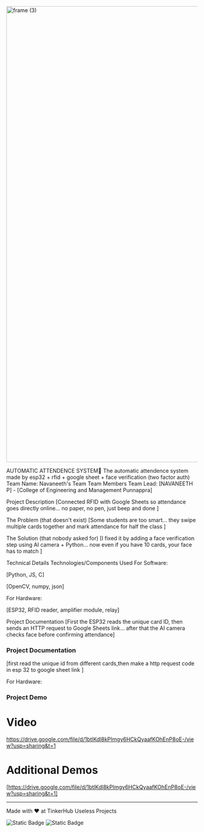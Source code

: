 <img width="3188" height="1202" alt="frame (3)" src="https://github.com/user-attachments/assets/517ad8e9-ad22-457d-9538-a9e62d137cd7" />


AUTOMATIC ATTENDENCE SYSTEM🎯
The automatic attendence system made by esp32 + rfid + google sheet + face verification (two factor auth)
Team Name: Navaneeth's Team
Team Members
Team Lead: [NAVANEETH P] - [College of Engineering and Management Punnappra]



Project Description
[Connected RFID with Google Sheets so attendance goes directly online… no paper, no pen, just beep and done ]


The Problem (that doesn't exist)
[Some students are too smart… they swipe multiple cards together and mark attendance for half the class ]


The Solution (that nobody asked for)
[I fixed it by adding a face verification step using AI camera + Python… now even if you have 10 cards, your face has to match ]


Technical Details
Technologies/Components Used
For Software:


[Python, JS, C]

[OpenCV, numpy, json]



For Hardware:

[ESP32, RFID reader, amplifier module, relay]

Project Documentation
[First the ESP32 reads the unique card ID, then sends an HTTP request to Google Sheets link… after that the AI camera checks face before confirming attendance]

### Project Documentation
[first read the unique id from different cards,then make a http request code in esp 32 to google sheet link ]



For Hardware:

### Project Demo
# Video
https://drive.google.com/file/d/1btlKdl8kPImgy6HCkQyaafKOhEnP8oE-/view?usp=sharing&t=1


# Additional Demos
[https://drive.google.com/file/d/1btlKdl8kPImgy6HCkQyaafKOhEnP8oE-/view?usp=sharing&t=1]


---
Made with ❤️ at TinkerHub Useless Projects 

![Static Badge](https://img.shields.io/badge/TinkerHub-24?color=%23000000&link=https%3A%2F%2Fwww.tinkerhub.org%2F)
![Static Badge](https://img.shields.io/badge/UselessProjects--25-25?link=https%3A%2F%2Fwww.tinkerhub.org%2Fevents%2FQ2Q1TQKX6Q%2FUseless%2520Projects)


